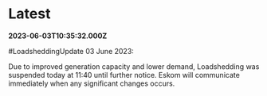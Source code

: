 # Latest

**2023-06-03T10:35:32.000Z**

\#LoadsheddingUpdate 
03 June 2023:  

Due to improved generation capacity and lower demand, Loadshedding was suspended today at 11:40 until further notice. Eskom will communicate immediately when any significant changes occurs.
